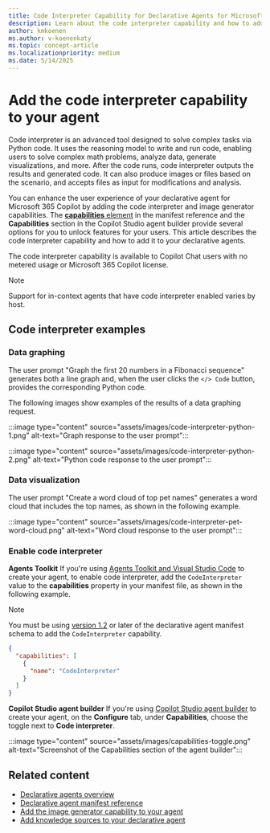 ```yaml
---
title: Code Interpreter Capability for Declarative Agents for Microsoft 365 Copilot.
description: Learn about the code interpreter capability and how to add it to your declarative agents.
author: kmkoenen   
ms.author: v-koenenkaty
ms.topic: concept-article
ms.localizationpriority: medium
ms.date: 5/14/2025
---
```


# Add the code interpreter capability to your agent

Code interpreter is an advanced tool designed to solve complex tasks via Python code. It uses the reasoning model to write and run code, enabling users to solve complex math problems, analyze data, generate visualizations, and more. After the code runs, code interpreter outputs the results and generated code. It can also produce images or files based on the scenario, and accepts files as input for modifications and analysis.

You can enhance the user experience of your declarative agent for Microsoft 365 Copilot by adding the code interpreter and image generator capabilities. The [**capabilities** element](/microsoft-365-copilot/extensibility/declarative-agent-manifest-1.3#capabilities-object) in the manifest reference and the **Capabilities** section in the Copilot Studio agent builder provide several options for you to unlock features for your users. This article describes the code interpreter capability and how to add it to your declarative agents. 

The code interpreter capability is available to Copilot Chat users with no metered usage or Microsoft 365 Copilot license.

> [!NOTE]
> Support for in-context agents that have code interpreter enabled varies by host.

## Code interpreter examples

### Data graphing

The user prompt "Graph the first 20 numbers in a Fibonacci sequence" generates both a line graph and, when the user clicks the `</> Code` button, provides the corresponding Python code.

The following images show examples of the results of a data graphing request.

:::image type="content" source="assets/images/code-interpreter-python-1.png" alt-text="Graph response to the user prompt":::

:::image type="content" source="assets/images/code-interpreter-python-2.png" alt-text="Python code response to the user prompt":::

### Data visualization

The user prompt "Create a word cloud of top pet names" generates a word cloud that includes the top names, as shown in the following example.

:::image type="content" source="assets/images/code-interpreter-pet-word-cloud.png" alt-text="Word cloud response to the user prompt":::

### Enable code interpreter

**Agents Toolkit**
If you're using [Agents Toolkit and Visual Studio Code](build-declarative-agents.yml) to create your agent, to enable code interpreter, add the `CodeInterpreter` value to the **capabilities** property in your manifest file, as shown in the following example.

> [!NOTE]
> You must be using [version 1.2](declarative-agent-manifest-1.2.md) or later of the declarative agent manifest schema to add the `CodeInterpreter` capability.

```json
{
  "capabilities": [
    {
      "name": "CodeInterpreter"
    }
  ]
}
```

**Copilot Studio agent builder**
If you're using [Copilot Studio agent builder](copilot-studio-agent-builder.md) to create your agent, on the **Configure** tab, under **Capabilities**, choose the toggle next to **Code interpreter**.

:::image type="content" source="assets/images/capabilities-toggle.png" alt-text="Screenshot of the Capabilities section of the agent builder":::

## Related content

- [Declarative agents overview](overview-declarative-agent.md)
- [Declarative agent manifest reference](declarative-agent-manifest-1.3.md)
- [Add the image generator capability to your agent](add-capability-image-generator.md)
- [Add knowledge sources to your declarative agent](add-knowledge-sources.md)

